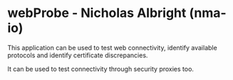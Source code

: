 # webProbe - Nicholas Albright (nma-io)

This application can be used to test web connectivity, identify available protocols and identify certificate discrepancies.

It can be used to test connectivity through security proxies too. 

